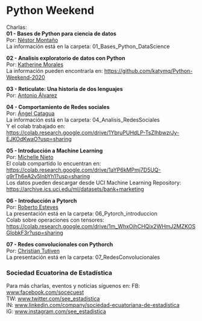 # Python Weekend

Charlas:  
**01 - Bases de Python para ciencia de datos**  
Por: [Néstor Montaño](https://www.linkedin.com/in/nestor-monta%C3%B1o/)  
La información está en la carpeta: 01_Bases_Python_DataScience 
  
  
**02 - Analisis exploratorio de datos con Python**  
Por: [Katherine Morales](https://www.linkedin.com/in/katherine-morales-7194a3108/)  
La información pueden encontrarla en: https://github.com/katymq/Python-Weekend-2020

  
**03 - Reticulate: Una historia de dos lenguajes**  
Por: [Antonio Álvarez](https://www.linkedin.com/in/aaalvarez94/)  
   
   
**04 - Comportamiento de Redes sociales**  
Por: [Ángel Catagua](https://www.linkedin.com/in/angel-catagua-259b2a78/)    
La información está en la carpeta: 04_Analisis_RedesSociales  
Y el colab trabajado en: https://colab.research.google.com/drive/1YbruPUHdLP-TsZIhbwzrJy-EJKOdKwaO?usp=sharing
   
   
**05 - Introducción a Machine Learning**  
Por: [Michelle Nieto](https://www.linkedin.com/in/michelle-nieto-b3a371114/)         
El colab compartido lo encuentran en: https://colab.research.google.com/drive/1aYP6kMPmj7D5UQ-q9rTh6eA2v5lnbYh1?usp=sharing   
Los datos pueden descargar desde UCI Machine Learning Repository: https://archive.ics.uci.edu/ml/datasets/bank+marketing
  
**06 - Introducción a Pytorch**  
Por: [Roberto Esteves](https://www.linkedin.com/in/restevesd/)  
La presentación está en la carpeta: 06_Pytorch_introduccion  
Colab sobre operaciones con tensores: https://colab.research.google.com/drive/1m_WhxOihCHQix2WHmJ2MZKOSGlobkF3r?usp=sharing  
   
   
**07 - Redes convolucionales con Pythorch**  
Por: [Christian Tutiven](https://www.linkedin.com/in/christian-tutiven)  
La presentación está en la carpeta: 07_RedesConvolucionales
  


### Sociedad Ecuatorina de Estadística

Para más charlas, eventos y noticias síguenos en:
FB: www.facebook.com/socecuest  
TW: www.twitter.com/see_estadistica  
IN: www.linkedin.com/company/sociedad-ecuatoriana-de-estadistica  
IG: www.instagram.com/see_estadistica  
